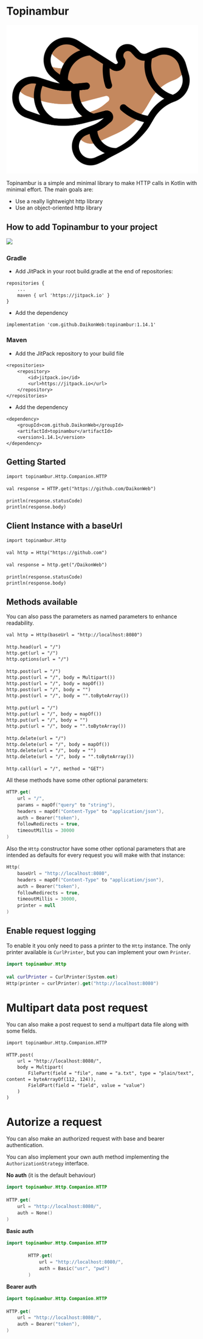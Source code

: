# Topinambur

![Topinambur](./logo.svg)

Topinambur is a simple and minimal library to make HTTP calls in Kotlin with minimal effort. The main goals are:
* Use a really lightweight http library
* Use an object-oriented http library


## How to add Topinambur to your project
[![](https://jitpack.io/v/daikonweb/topinambur.svg)](https://jitpack.io/#daikonweb/topinambur)

### Gradle
- Add JitPack in your root build.gradle at the end of repositories:
```
repositories {
    ...
    maven { url 'https://jitpack.io' }
}
```

- Add the dependency
```
implementation 'com.github.DaikonWeb:topinambur:1.14.1'
```

### Maven
- Add the JitPack repository to your build file
```
<repositories>
    <repository>
        <id>jitpack.io</id>
        <url>https://jitpack.io</url>
    </repository>
</repositories>
```
- Add the dependency
```
<dependency>
    <groupId>com.github.DaikonWeb</groupId>
    <artifactId>topinambur</artifactId>
    <version>1.14.1</version>
</dependency>
```

## Getting Started
```
import topinambur.Http.Companion.HTTP

val response = HTTP.get("https://github.com/DaikonWeb")

println(response.statusCode)
println(response.body)
```

## Client Instance with a baseUrl
```
import topinambur.Http

val http = Http("https://github.com")

val response = http.get("/DaikonWeb")

println(response.statusCode)
println(response.body)
```

## Methods available
You can also pass the parameters as named parameters to enhance readability.

```
val http = Http(baseUrl = "http://localhost:8080")

http.head(url = "/")
http.get(url = "/")
http.options(url = "/")

http.post(url = "/")
http.post(url = "/", body = Multipart())
http.post(url = "/", body = mapOf())
http.post(url = "/", body = "")
http.post(url = "/", body = "".toByteArray())

http.put(url = "/")
http.put(url = "/", body = mapOf())
http.put(url = "/", body = "")
http.put(url = "/", body = "".toByteArray())

http.delete(url = "/")
http.delete(url = "/", body = mapOf())
http.delete(url = "/", body = "")
http.delete(url = "/", body = "".toByteArray())

http.call(url = "/", method = "GET")
```

All these methods have some other optional parameters:
```kotlin
HTTP.get(
    url = "/",
    params = mapOf("query" to "string"),
    headers = mapOf("Content-Type" to "application/json"),
    auth = Bearer("token"),
    followRedirects = true,
    timeoutMillis = 30000
)
```

Also the `Http` constructor have some other optional parameters
that are intended as defaults for every request you will make with that instance:
```kotlin
Http(
    baseUrl = "http://localhost:8080",
    headers = mapOf("Content-Type" to "application/json"),
    auth = Bearer("token"),
    followRedirects = true,
    timeoutMillis = 30000,
    printer = null
)
```

## Enable request logging
To enable it you only need to pass a printer to the `Http` instance.
The only printer available is `CurlPrinter`, but you can implement your own `Printer`.

```kotlin
import topinambur.Http

val curlPrinter = CurlPrinter(System.out)
Http(printer = curlPrinter).get("http://localhost:8080")
```

# Multipart data post request
You can also make a post request to send a multipart data file along with some fields.

```
import topinambur.Http.Companion.HTTP

HTTP.post(
    url = "http://localhost:8080/",
    body = Multipart(
        FilePart(field = "file", name = "a.txt", type = "plain/text", content = byteArrayOf(112, 124)),
        FieldPart(field = "field", value = "value")
    )
)
```


# Autorize a request
You can also make an authorized request with base and bearer authentication.

You can also implement your own auth method implementing the `AuthorizationStrategy` interface.

**No auth** (it is the default behaviour)
```kotlin
import topinambur.Http.Companion.HTTP

HTTP.get(
    url = "http://localhost:8080/",
    auth = None()
)
```

**Basic auth**
```kotlin
import topinambur.Http.Companion.HTTP

        HTTP.get(
            url = "http://localhost:8080/",
            auth = Basic("usr", "pwd")
        )
```

**Bearer auth**
```kotlin
import topinambur.Http.Companion.HTTP

HTTP.get(
    url = "http://localhost:8080/",
    auth = Bearer("token"),
)
```